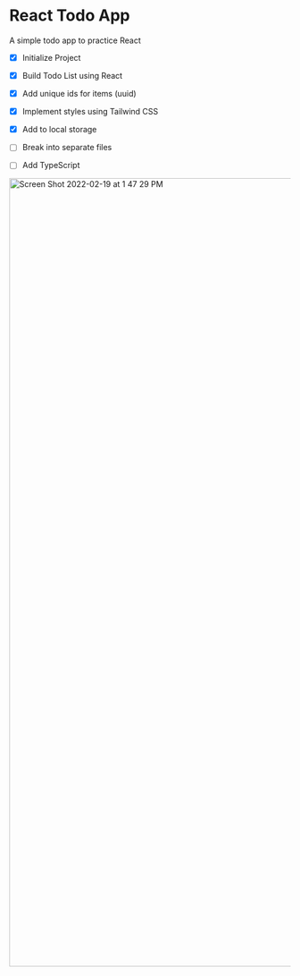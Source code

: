 # React Todo App

A simple todo app to practice React

- [x] Initialize Project
- [x] Build Todo List using React
- [x] Add unique ids for items (uuid)
- [x] Implement styles using Tailwind CSS
- [x] Add to local storage
- [ ] Break into separate files
- [ ] Add TypeScript


<img width="1410" alt="Screen Shot 2022-02-19 at 1 47 29 PM" src="https://user-images.githubusercontent.com/6706495/154816737-75882ea7-382b-4cee-ba17-164e0afe26f9.png">
